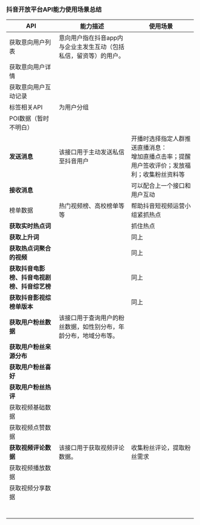 ### 抖音开放平台API能力使用场景总结

| API                                          | 能力描述                                                     | 使用场景                                                     |
| -------------------------------------------- | ------------------------------------------------------------ | ------------------------------------------------------------ |
| 获取意向用户列表                             | 意向用户指在抖音app内与企业主发生互动（包括私信，留资等）的用户。 |                                                              |
| 获取意向用户详情                             |                                                              |                                                              |
| 获取意向用户互动记录                         |                                                              |                                                              |
| 标签相关API                                  | 为用户分组                                                   |                                                              |
| POI数据（暂时不明白）                        |                                                              |                                                              |
| **发送消息**                                 | 该接口用于主动发送私信至抖音用户                             | 开播时选择指定人群推送直播消息：<br />增加直播点击率；提醒用户签收评价；发放福利；收集粉丝资料等 |
| **接收消息**                                 |                                                              | 可以配合上一个接口和用户互动                                 |
| 榜单数据                                     | 热门视频榜、高校榜单等等                                     | 帮助抖音短视频运营小组紧抓热点                               |
| **获取实时热点词**                           |                                                              | 抓住热点                                                     |
| **获取上升词**                               |                                                              | 同上                                                         |
| **获取热点词聚合的视频**                     |                                                              | 同上                                                         |
| **获取抖音电影榜、抖音电视剧榜、抖音综艺榜** |                                                              | 同上                                                         |
| **获取抖音影视综榜单版本**                   |                                                              | 同上                                                         |
| **获取用户粉丝数据**                         | 该接口用于查询用户的粉丝数据，如性别分布，年龄分布，地域分布等。 |                                                              |
| **获取用户粉丝来源分布**                     |                                                              |                                                              |
| **获取用户粉丝喜好**                         |                                                              |                                                              |
| **获取用户粉丝热评**                         |                                                              |                                                              |
| 获取视频基础数据                             |                                                              |                                                              |
| 获取视频点赞数据                             |                                                              |                                                              |
| **获取视频评论数据**                         | 该接口用于获取视频评论数据。                                 | 收集粉丝评论，提取粉丝需求                                   |
| 获取视频播放数据                             |                                                              |                                                              |
| 获取视频分享数据                             |                                                              |                                                              |
|                                              |                                                              |                                                              |
|                                              |                                                              |                                                              |
|                                              |                                                              |                                                              |
|                                              |                                                              |                                                              |
|                                              |                                                              |                                                              |
|                                              |                                                              |                                                              |
|                                              |                                                              |                                                              |

